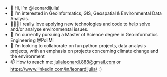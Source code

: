 - 👋 Hi, I’m @leonardijulia!
- 👀 I’m interested in Geoinformatics, GIS, Geospatial & Environmental Data Analysis.
- 👩🏽‍💻 I really love applying new technologies and code to help solve and/or analyse environmental issues.
- 🌱 I’m currently pursuing a Master of Science degree in Geoinformatics Engineering @PoliMi
- 💞️ I’m looking to collaborate on fun python projects, data analysis projects, with an emphasis on projects concerning climate change and the environment
- 📫 How to reach me: julialeonardi.888@gmail.com or https://www.linkedin.com/in/leonardijulia/ :)
